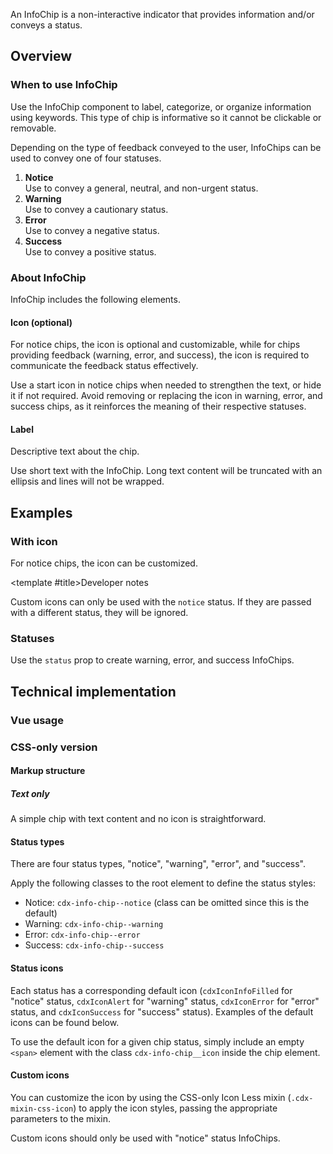 <script setup>
import ChipWithIcon from '@/../component-demos/info-chip/examples/ChipWithIcon.vue';
import ChipsWithStatuses from '@/../component-demos/info-chip/examples/ChipsWithStatuses.vue';
import { CdxInfoChip, CdxAccordion } from '@wikimedia/codex';

const controlsConfig = [
	{
		name: 'icon',
		type: 'icon'
	},
	{
		name: 'status',
		type: 'radio',
		options: [ 'notice', 'warning', 'error', 'success' ],
	},
	{
		name: 'default',
		type: 'slot',
		default: 'Info Chip'
	}
];
</script>

An InfoChip is a non-interactive indicator that provides information and/or conveys a status.

<cdx-demo-wrapper :controls-config="controlsConfig" :show-generated-code="true">

<template v-slot:demo="{ propValues, slotValues }" :show-generated-code="true">
	<cdx-info-chip v-bind="propValues">
		{{ slotValues.default }}
	</cdx-info-chip>
</template>

</cdx-demo-wrapper>

## Overview

### When to use InfoChip

Use the InfoChip component to label, categorize, or organize information using keywords. This type of chip is informative so it cannot be clickable or removable.

Depending on the type of feedback conveyed to the user, InfoChips can be used to convey one of four statuses.

1. **Notice**<br>Use to convey a general, neutral, and non-urgent status.
2. **Warning**<br>Use to convey a cautionary status.
3. **Error**<br>Use to convey a negative status.
4. **Success**<br>Use to convey a positive status.

### About InfoChip

InfoChip includes the following elements.

#### Icon (optional)

For notice chips, the icon is optional and customizable, while for chips providing feedback (warning, error, and success), the icon is required to communicate the feedback status effectively.

<cdx-demo-best-practices>

<cdx-demo-best-practice>Use a start icon in notice chips when needed to strengthen the text, or hide it if not required.</cdx-demo-best-practice>
<cdx-demo-best-practice type="dont">Avoid removing or replacing the icon in warning, error, and success chips, as it reinforces the meaning of their respective statuses.</cdx-demo-best-practice>

</cdx-demo-best-practices>

#### Label

Descriptive text about the chip.

<cdx-demo-best-practices>
<cdx-demo-best-practice>

Use short text with the InfoChip. Long text content will be truncated with an ellipsis and lines will not be wrapped.

</cdx-demo-best-practice>
</cdx-demo-best-practices>

## Examples

### With icon

For notice chips, the icon can be customized.

<cdx-demo-wrapper>
<template v-slot:demo>
	<chip-with-icon />
</template>

<template v-slot:code>

:::code-group

<<< @/../component-demos/info-chip/examples/ChipWithIcon.vue [NPM]

<<< @/../component-demos/info-chip/examples-mw/ChipWithIcon.vue [MediaWiki]

:::

</template>
</cdx-demo-wrapper>

<cdx-accordion>

<template #title>Developer notes</template>

Custom icons can only be used with the `notice` status. If they are passed with
a different status, they will be ignored.

</cdx-accordion>

### Statuses

Use the `status` prop to create warning, error, and success InfoChips.

<cdx-demo-wrapper>
<template v-slot:demo>
	<chips-with-statuses />
</template>

<template v-slot:code>

:::code-group

<<< @/../component-demos/info-chip/examples/ChipsWithStatuses.vue [NPM]

<<< @/../component-demos/info-chip/examples-mw/ChipsWithStatuses.vue [MediaWiki]

:::

</template>
</cdx-demo-wrapper>

## Technical implementation

### Vue usage

### CSS-only version

#### Markup structure

##### Text only

A simple chip with text content and no icon is straightforward.

<cdx-demo-wrapper>
<template v-slot:demo>
	<!-- Outer element is a <div>. -->
	<div class="cdx-info-chip">
		<!-- Text element. -->
		<span class="cdx-info-chip__text">
			<!-- Chip text -->
			Info Chip
		</span>
	</div>
</template>
<template v-slot:code>

```html
	<!-- Outer element is a <div>. -->
	<div class="cdx-info-chip">
		<!-- Text element. -->
		<span class="cdx-info-chip__text">
			<!-- Chip text -->
			Info Chip
		</span>
	</div>
```
</template>
</cdx-demo-wrapper>

#### Status types

There are four status types, "notice", "warning", "error", and "success".

Apply the following classes to the root element to define the status styles:
- Notice: `cdx-info-chip--notice` (class can be omitted since this is the default)
- Warning: `cdx-info-chip--warning`
- Error: `cdx-info-chip--error`
- Success: `cdx-info-chip--success`

#### Status icons

Each status has a corresponding default icon (`cdxIconInfoFilled` for "notice"
status, `cdxIconAlert` for "warning" status, `cdxIconError` for "error" status,
and `cdxIconSuccess` for "success" status). Examples of the default icons can be
found below.

To use the default icon for a given chip status, simply include an empty `<span>`
element with the class `cdx-info-chip__icon` inside the chip element.

<cdx-demo-wrapper>
<template v-slot:demo>
	<div class="cdx-demo-flex-container">
		<!-- Outer element is a <div> with the default "notice" class. -->
		<div class="cdx-info-chip cdx-info-chip--notice">
			<!-- Icon element. -->
			<span class="cdx-info-chip__icon"></span>
			<!-- Text element. -->
			<span class="cdx-info-chip__text">
				<!-- Chip text -->
				Notice
			</span>
		</div>
		<!-- Outer element is a <div> with the "warning" class. -->
		<div class="cdx-info-chip cdx-info-chip--warning">
			<span class="cdx-info-chip__icon"></span>
			<span class="cdx-info-chip__text">
				Warning
			</span>
		</div>
		<!-- Outer element is a <div> with the "error" class. -->
		<div class="cdx-info-chip cdx-info-chip--error">
			<span class="cdx-info-chip__icon"></span>
			<span class="cdx-info-chip__text">
				Error
			</span>
		</div>
		<!-- Outer element is a <div> with the "sucess" class. -->
		<div class="cdx-info-chip cdx-info-chip--success">
			<span class="cdx-info-chip__icon"></span>
			<span class="cdx-info-chip__text">
				Success
			</span>
		</div>
	</div>
</template>
<template v-slot:code>

```html
	<!-- Outer element is a <div> with the default "notice" class. -->
	<div class="cdx-info-chip cdx-info-chip--notice">
		<!-- Icon element. -->
		<span class="cdx-info-chip__icon"></span>
		<!-- Text element. -->
		<span class="cdx-info-chip__text">
			<!-- Chip text -->
			Notice
		</span>
	</div>
	<!-- Outer element is a <div> with the "warning" class. -->
	<div class="cdx-info-chip cdx-info-chip--warning">
		<span class="cdx-info-chip__icon"></span>
		<span class="cdx-info-chip__text">
			Warning
		</span>
	</div>
	<!-- Outer element is a <div> with the "error" class. -->
	<div class="cdx-info-chip cdx-info-chip--error">
		<span class="cdx-info-chip__icon"></span>
		<span class="cdx-info-chip__text">
			Error
		</span>
	</div>
	<!-- Outer element is a <div> with the "success" class. -->
	<div class="cdx-info-chip cdx-info-chip--success">
		<span class="cdx-info-chip__icon"></span>
		<span class="cdx-info-chip__text">
			Success
		</span>
	</div>
```
</template>
</cdx-demo-wrapper>

#### Custom icons

You can customize the icon by using the CSS-only Icon Less mixin (`.cdx-mixin-css-icon`)
to apply the icon styles, passing the appropriate parameters to the mixin.

Custom icons should only be used with "notice" status InfoChips.

<cdx-demo-wrapper>
<template v-slot:demo>
	<div class="cdx-demo-flex-container">
		<div class="cdx-info-chip cdx-info-chip--notice">
			<!-- Custom icon element. -->
			<span class="cdx-demo-css-icon--heart"></span>
			<span class="cdx-info-chip__text">
				Notice
			</span>
		</div>
		<div class="cdx-info-chip cdx-info-chip--notice">
			<!-- Custom icon element. -->
			<span class="cdx-demo-css-icon--camera"></span>
			<span class="cdx-info-chip__text">
				Photos
			</span>
		</div>
		<div class="cdx-info-chip cdx-info-chip--notice">
			<!-- Custom icon element. -->
			<span class="cdx-demo-css-icon--user"></span>
			<span class="cdx-info-chip__text">
				Users
			</span>
		</div>
		<div class="cdx-info-chip cdx-info-chip--notice">
			<!-- Custom icon element. -->
			<span class="cdx-demo-css-icon--article"></span>
			<span class="cdx-info-chip__text">
				Articles
			</span>
		</div>
	</div>
</template>
<template v-slot:code>

```html
	<div class="cdx-info-chip cdx-info-chip--notice">
		<!-- Custom icon element. -->
		<span class="cdx-demo-css-icon--heart"></span>
		<span class="cdx-info-chip__text">
			Notice
		</span>
	</div>
	<div class="cdx-info-chip cdx-info-chip--notice">
		<!-- Custom icon element. -->
		<span class="cdx-demo-css-icon--camera"></span>
		<span class="cdx-info-chip__text">
			Photos
		</span>
	</div>
	<div class="cdx-info-chip cdx-info-chip--notice">
		<!-- Custom icon element. -->
		<span class="cdx-demo-css-icon--user"></span>
		<span class="cdx-info-chip__text">
			Users
		</span>
	</div>
	<div class="cdx-info-chip cdx-info-chip--notice">
		<!-- Custom icon element. -->
		<span class="cdx-demo-css-icon--article"></span>
		<span class="cdx-info-chip__text">
			Articles
		</span>
	</div>
```

:::code-group

```less [NPM]
// Note: Import the design tokens before importing the css-icon mixin
@import ( reference ) '@wikimedia/codex-design-tokens/theme-wikimedia-ui.less';
@import ( reference ) '@wikimedia/codex/mixins/css-icon.less';

.cdx-demo-css-icon--heart {
	.cdx-mixin-css-icon( @cdx-icon-heart, @color-icon-notice, @size-icon-small );
}

.cdx-demo-css-icon--camera {
	.cdx-mixin-css-icon( @cdx-icon-camera, @color-icon-notice, @size-icon-small );
}

.cdx-demo-css-icon--user {
	.cdx-mixin-css-icon( @cdx-icon-user-avatar, @color-icon-notice, @size-icon-small );
}

.cdx-demo-css-icon--article {
	.cdx-mixin-css-icon( @cdx-icon-article, @color-icon-notice, @size-icon-small );
}
```

```less [MediaWiki]
@import 'mediawiki.skin.variables.less';

.cdx-demo-css-icon--heart {
	.cdx-mixin-css-icon( @cdx-icon-heart, @color-icon-notice, @size-icon-small );
}

.cdx-demo-css-icon--camera {
	.cdx-mixin-css-icon( @cdx-icon-camera, @color-icon-notice, @size-icon-small );
}

.cdx-demo-css-icon--user {
	.cdx-mixin-css-icon( @cdx-icon-user-avatar, @color-icon-notice, @size-icon-small );
}

.cdx-demo-css-icon--article {
	.cdx-mixin-css-icon( @cdx-icon-article, @color-icon-notice, @size-icon-small );
}
```

:::
</template>
</cdx-demo-wrapper>

<style lang="less" scoped>
@import ( reference ) '@wikimedia/codex-design-tokens/theme-wikimedia-ui.less';
@import ( reference ) '@wikimedia/codex/mixins/css-icon.less';

.cdx-demo-flex-container {
	display: flex;
	gap: @spacing-150;
}

.cdx-demo-css-icon--heart {
	.cdx-mixin-css-icon( @cdx-icon-heart, @color-icon-notice, @size-icon-small );
}

.cdx-demo-css-icon--camera {
	.cdx-mixin-css-icon( @cdx-icon-camera, @color-icon-notice, @size-icon-small );
}

.cdx-demo-css-icon--user {
	.cdx-mixin-css-icon( @cdx-icon-user-avatar, @color-icon-notice, @size-icon-small );
}

.cdx-demo-css-icon--article {
	.cdx-mixin-css-icon( @cdx-icon-article, @color-icon-notice, @size-icon-small );
}

</style>
